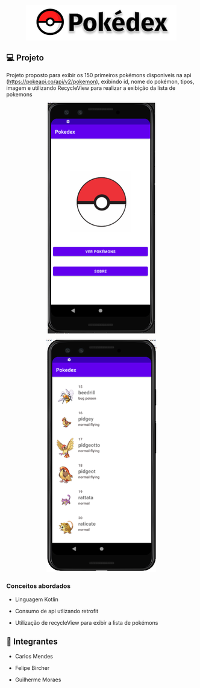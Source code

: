 <p align="center">
  <img alt="Pokedex" src=".github/pokedex.svg" width="400px" />
</p>


## 💻 Projeto

Projeto proposto para exibir os 150 primeiros pokémons disponiveis na api (https://pokeapi.co/api/v2/pokemon), exibindo id, nome do pokémon, tipos, imagem e utilizando RecycleView para realizar a exibição da lista de pokemons

<p align="center">
  <img alt="Layout da aplicação" src="./.github/imagem1.PNG" />
</p>

<p align="center">
  <img alt="Layout da aplicação" src="./.github/imagem2.PNG" />
</p>


### Conceitos abordados

- Linguagem Kotlin

- Consumo de api utlizando retrofit

- Utilização de recycleView para exibir a lista de pokémons

## 📝 Integrantes

- Carlos Mendes

- Felipe Bircher

- Guilherme Moraes
